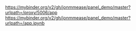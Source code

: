 https://mybinder.org/v2/gh/jonmmease/panel_demo/master?urlpath=/proxy/5006/app
https://mybinder.org/v2/gh/jonmmease/panel_demo/master?urlpath=/app.ipynb